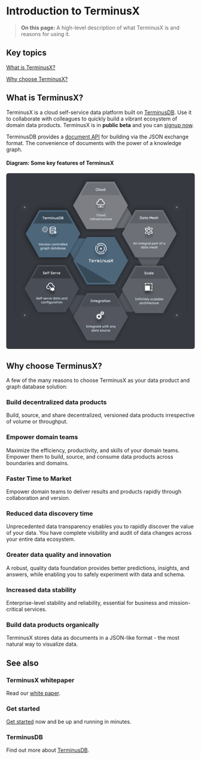 # Introduction to TerminusX

> **On this page:** A high-level description of what TerminusX is and reasons for using it.

## Key topics

[What is TerminusX?](introduction.md#what-is-terminusx)

[Why choose TerminusX?](introduction.md#why-choose-terminusx)

## What is TerminusX?

TerminusX is a cloud self-service data platform built on [TerminusDB](../../terminusdb/overview/introduction.md). Use it to collaborate with colleagues to quickly build a vibrant ecosystem of domain data products. TerminusX is in **public beta** and you can [signup now](https://dashboard.terminusdb.com).

TerminusDB provides a [document API](../../../terminusx/overview/reference/reference-document-interface/) for building via the JSON exchange format. The convenience of documents with the power of a knowledge graph.

#### Diagram: Some key features of TerminusX

![What is TerminusX](../../../img/diagrams/terminusx-what-is-it.png)

## Why choose TerminusX?

A few of the many reasons to choose TerminusX as your data product and graph database solution:

### Build decentralized data products

Build, source, and share decentralized, versioned data products irrespective of volume or throughput.

### Empower domain teams

Maximize the efficiency, productivity, and skills of your domain teams. Empower them to build, source, and consume data products across boundaries and domains.

### Faster Time to Market

Empower domain teams to deliver results and products rapidly through collaboration and version.

### Reduced data discovery time

Unprecedented data transparency enables you to rapidly discover the value of your data. You have complete visibility and audit of data changes across your entire data ecosystem.

### Greater data quality and innovation

A robust, quality data foundation provides better predictions, insights, and answers, while enabling you to safely experiment with data and schema.

### Increased data stability

Enterprise-level stability and reliability, essential for business and mission-critical services.

### Build data products organically

TerminusX stores data as documents in a JSON-like format - the most natural way to visualize data.

## See also

### TerminusX whitepaper

Read our [white paper](https://landing.terminusdb.com/terminusx-whitepaper).

### Get started

[Get started](introduction.md#get-started) now and be up and running in minutes.

### TerminusDB

Find out more about [TerminusDB](../../terminusdb/overview/introduction.md).
